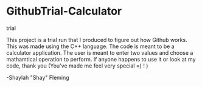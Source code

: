 # GithubTrial-Calculator
trial


This project is a trial run that I produced to figure out how Github works.
This was made using the C++ language.
The code is meant to be a calculator application.
The user is meant to enter two values and choose a mathamtical operation to perform.
If anyone happens to use it or look at my code, thank you (You've made me feel very special =) ! )

-Shaylah "Shay" Fleming
